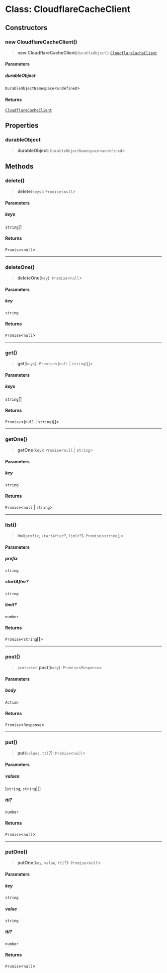 # Class: CloudflareCacheClient

## Constructors

### new CloudflareCacheClient()

> **new CloudflareCacheClient**(`durableObject`): [`CloudflareCacheClient`](CloudflareCacheClient.md)

#### Parameters

##### durableObject

`DurableObjectNamespace`\<`undefined`\>

#### Returns

[`CloudflareCacheClient`](CloudflareCacheClient.md)

## Properties

### durableObject

> **durableObject**: `DurableObjectNamespace`\<`undefined`\>

## Methods

### delete()

> **delete**(`keys`): `Promise`\<`null`\>

#### Parameters

##### keys

`string`[]

#### Returns

`Promise`\<`null`\>

---

### deleteOne()

> **deleteOne**(`key`): `Promise`\<`null`\>

#### Parameters

##### key

`string`

#### Returns

`Promise`\<`null`\>

---

### get()

> **get**(`keys`): `Promise`\<(`null` \| `string`)[]\>

#### Parameters

##### keys

`string`[]

#### Returns

`Promise`\<(`null` \| `string`)[]\>

---

### getOne()

> **getOne**(`key`): `Promise`\<`null` \| `string`\>

#### Parameters

##### key

`string`

#### Returns

`Promise`\<`null` \| `string`\>

---

### list()

> **list**(`prefix`, `startAfter`?, `limit`?): `Promise`\<`string`[]\>

#### Parameters

##### prefix

`string`

##### startAfter?

`string`

##### limit?

`number`

#### Returns

`Promise`\<`string`[]\>

---

### post()

> `protected` **post**(`body`): `Promise`\<`Response`\>

#### Parameters

##### body

`Action`

#### Returns

`Promise`\<`Response`\>

---

### put()

> **put**(`values`, `ttl`?): `Promise`\<`null`\>

#### Parameters

##### values

[`string`, `string`][]

##### ttl?

`number`

#### Returns

`Promise`\<`null`\>

---

### putOne()

> **putOne**(`key`, `value`, `ttl`?): `Promise`\<`null`\>

#### Parameters

##### key

`string`

##### value

`string`

##### ttl?

`number`

#### Returns

`Promise`\<`null`\>
